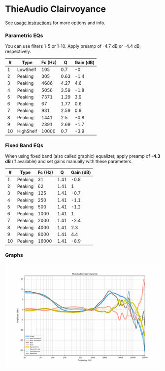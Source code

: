 # ThieAudio Clairvoyance
See [usage instructions](https://github.com/jaakkopasanen/AutoEq#usage) for more options and info.

### Parametric EQs
You can use filters 1-5 or 1-10. Apply preamp of -4.7 dB or -4.4 dB, respectively.

|   # | Type      |   Fc (Hz) |    Q |   Gain (dB) |
|-----|-----------|-----------|------|-------------|
|   1 | LowShelf  |       105 | 0.7  |        -0   |
|   2 | Peaking   |       305 | 0.63 |        -1.4 |
|   3 | Peaking   |      4686 | 4.27 |         4.6 |
|   4 | Peaking   |      5056 | 3.59 |        -1.8 |
|   5 | Peaking   |      7371 | 1.29 |         3.9 |
|   6 | Peaking   |        67 | 1.77 |         0.6 |
|   7 | Peaking   |       931 | 2.59 |         0.9 |
|   8 | Peaking   |      1441 | 2.5  |        -0.8 |
|   9 | Peaking   |      2391 | 2.69 |        -1.7 |
|  10 | HighShelf |     10000 | 0.7  |        -3.9 |

### Fixed Band EQs
When using fixed band (also called graphic) equalizer, apply preamp of **-4.3 dB** (if available) and set gains manually with these parameters.

|   # | Type    |   Fc (Hz) |    Q |   Gain (dB) |
|-----|---------|-----------|------|-------------|
|   1 | Peaking |        31 | 1.41 |        -0.8 |
|   2 | Peaking |        62 | 1.41 |         1   |
|   3 | Peaking |       125 | 1.41 |        -0.7 |
|   4 | Peaking |       250 | 1.41 |        -1.1 |
|   5 | Peaking |       500 | 1.41 |        -1.2 |
|   6 | Peaking |      1000 | 1.41 |         1   |
|   7 | Peaking |      2000 | 1.41 |        -2.4 |
|   8 | Peaking |      4000 | 1.41 |         2.3 |
|   9 | Peaking |      8000 | 1.41 |         4.4 |
|  10 | Peaking |     16000 | 1.41 |        -8.9 |

### Graphs
![](./ThieAudio%20Clairvoyance.png)
